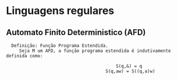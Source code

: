 # Linguagens regulares 
   ## Automato Finito Deterministico (AFD)
      Definição: Função Programa Estendida.
         Seja M um AFD, a função programa estendida é indutivamente definida como:  
         
                                              S(q,&) = q
                                          S(q,aw) = S((q,a)w)
         

